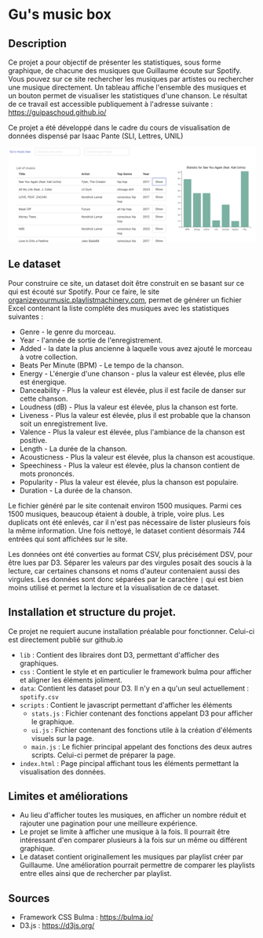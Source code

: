 # Gu's music box

## Description

Ce projet a pour objectif de présenter les statistiques, sous forme graphique, de chacune des musiques que Guillaume écoute sur Spotify. Vous pouvez sur ce site rechercher les musiques par artistes ou rechercher une musique directement. Un tableau affiche l'ensemble des musiques et un bouton permet de visualiser les statistiques d'une chanson.
Le résultat de ce travail est accessible publiquement à l'adresse suivante : https://guipaschoud.github.io/

Ce projet a été développé dans le cadre du cours de visualisation de données dispensé par Isaac Pante (SLI, Lettres, UNIL)

![Exemple du site](images/presentation.png "Gu's music box")

## Le dataset

Pour construire ce site, un dataset doit être construit en se basant sur ce qui est écouté sur Spotify. Pour ce faire, le site 
[organizeyourmusic.playlistmachinery.com](http://organizeyourmusic.playlistmachinery.com/index.html), permet de générer un fichier Excel contenant la liste compléte des musiques avec les statistiques suivantes :

- Genre - le genre du morceau.
- Year - l'année de sortie de l'enregistrement.
- Added - la date la plus ancienne à laquelle vous avez ajouté le morceau à votre collection.
- Beats Per Minute (BPM) - Le tempo de la chanson.
- Energy - L'énergie d'une chanson - plus la valeur est élevée, plus elle est énergique.
- Danceability - Plus la valeur est élevée, plus il est facile de danser sur cette chanson.
- Loudness (dB) - Plus la valeur est élevée, plus la chanson est forte.
- Liveness - Plus la valeur est élevée, plus il est probable que la chanson soit un enregistrement live.
- Valence - Plus la valeur est élevée, plus l'ambiance de la chanson est positive.
- Length - La durée de la chanson.
- Acousticness - Plus la valeur est élevée, plus la chanson est acoustique.
- Speechiness - Plus la valeur est élevée, plus la chanson contient de mots prononcés.
- Popularity - Plus la valeur est élevée, plus la chanson est populaire.
- Duration - La durée de la chanson.

Le fichier généré par le site contenait environ 1500 musiques. Parmi ces 1500 musiques, beaucoup étaient à double, à triple, voire plus. Les duplicats ont été enlevés, car il n'est pas nécessaire de lister plusieurs fois la même information. Une fois nettoyé, le dataset contient désormais 744 entrées qui sont affichées sur le site.

Les données ont été converties au format CSV, plus précisément DSV, pour être lues par D3. Séparer les valeurs par des virgules posait des soucis à la lecture, car certaines chansons et noms d'auteur contenaient aussi des virgules.
Les données sont donc séparées par le caractère `|` qui est bien moins utilisé et permet la lecture et la visualisation de ce dataset.

## Installation et structure du projet.

Ce projet ne requiert aucune installation préalable pour fonctionner. Celui-ci est directement publié sur github.io

- `lib` : Contient des libraires dont D3, permettant d'afficher des graphiques.
- `css` : Contient le style et en particulier le framework bulma pour afficher et aligner les éléments joliment.
- `data`: Contient les dataset pour D3. Il n'y en a qu'un seul actuellement : `spotify.csv`
- `scripts` : Contient le javascript permettant d'afficher les éléments
	- `stats.js` : Fichier contenant des fonctions appelant D3 pour afficher le graphique.
	- `ui.js` : Fichier contenant des fonctions utile à la création d'éléments visuels sur la page.
	- `main.js` : Le fichier principal appelant des fonctions des deux autres scripts. Celui-ci permet de préparer la page.
- `index.html` : Page pincipal affichant tous les éléments permettant la visualisation des données.

## Limites et améliorations

- Au lieu d'afficher toutes les musiques, en afficher un nombre réduit et rajouter une pagination pour une meilleure expérience.
- Le projet se limite à afficher une musique à la fois. Il pourrait être intéressant d'en comparer plusieurs à la fois sur un même ou différent graphique.
- Le dataset contient originallement les musiques par playlist créer par Guillaume. Une amélioration pourrait permettre de comparer les playlists entre elles ainsi que de rechercher par playlist.

## Sources

- Framework CSS Bulma : https://bulma.io/
- D3.js : https://d3js.org/
